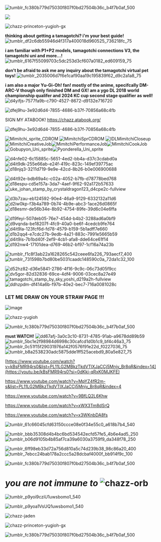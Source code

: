 ![tumblr_fc380b779d75030f807f0bd27504b36c_b4f7b0af_500](https://github.com/user-attachments/assets/37b4875b-4786-4ff8-b792-d466837275c2)


![](https://komarev.com/ghpvc/?username=tamagotchiuni&color=red)

![chazz-princeton-yugioh-gx](https://github.com/user-attachments/assets/73a471c1-c1d7-4500-9374-ceb44dd40414)



**thinking about getting a tamagotchi? i'm your best guide!** ![tumblr_df2c6db55946d4f317a400018d960525_736218fc_75](https://github.com/user-attachments/assets/8687dac2-090c-412d-9a63-0ee5388ab258)


**i am familiar with P1+P2 models, tamagotchi connections V3, the tamagotchi uni and more...!** ![tumblr_6167f55099703c5dc253d3cf607a0182_ed609159_75](https://github.com/user-attachments/assets/1e2296ab-5d5c-434c-b9bd-74abc08d7669)

**don't be afraid to ask me any inquiry about the tamagotchi virtual pet toys!** ![tumblr_2035006d7f6e1caf90aa19c195839f62_d9c2a1a8_75](https://github.com/user-attachments/assets/05ac8767-7579-43ba-a033-2ee86570ef90)

**i am also a major Yu-Gi-Oh! fan! mostly of the anime, specifcally DM-ARC-V though only finished DM and GX! am a ygo DL 2018 world championship qualifer and 2024 KC cup second stage qualifier as well!** ![d4yifjs-7577fa9b-c790-4527-8672-d9132e716720](https://github.com/user-attachments/assets/3de1b383-ecd2-4b16-afd0-76817e0f89b4)


![dfej9hu-3e92d6d4-7855-4686-b37f-70856a68c4fb](https://github.com/user-attachments/assets/2bab76e6-b3bd-4dec-ba9c-bec97569b638)

SIGN MY ATABOOK! https://chazz.atabook.org/

![dfej9hu-3e92d6d4-7855-4686-b37f-70856a68c4fb](https://github.com/user-attachments/assets/23acc3dd-5b5f-420f-9b3b-56f091d5fd1e)

![Mimitchi_sprite_CDROM](https://github.com/user-attachments/assets/8125a496-7acd-4941-a46a-1d8e21c39f1f) ![MimitchiSprCDROM](https://github.com/user-attachments/assets/082948c4-1382-4064-898e-02a7a780ce25)   ![IDLMimitchiCloseup](https://github.com/user-attachments/assets/36ecad6e-7ccb-4d24-8021-258c41956a40) ![MimitchiCreativeJob](https://github.com/user-attachments/assets/d98f904e-6166-4d94-8d55-c92eb6ec69cc)![MimitchiPerformanceJob](https://github.com/user-attachments/assets/fe2c1a9d-08ab-4c88-a5db-7da0ba5d010a)![MimitchiCookJob](https://github.com/user-attachments/assets/9f6fce8b-9d89-45c8-9faa-5e518c322970)![Gobupyon_Uni_sprite](https://github.com/user-attachments/assets/ff4a2561-b825-4250-80a5-0359ffbe5b43)![Pyonderella_Uni_sprite](https://github.com/user-attachments/assets/0082b122-823b-4a9c-8c7c-6bc031ee197c)

![d4nfe02-6c15885c-5651-4ed2-bb4a-d37c3cdabd0a](https://github.com/user-attachments/assets/d13db137-dc1d-4c7f-bbdc-798271fb4029)
![d4it9dk-255e66ab-e24f-419c-823c-149ef39775ac](https://github.com/user-attachments/assets/663d2299-92c9-4393-bafc-89424b16faf0)
![d18njq3-3211d719-9e9e-42cd-8b26-b0e006900688](https://github.com/user-attachments/assets/7db754af-704d-44a7-ab3b-701df8e2938e)

![d4it92e-bdb69a4c-c02a-4052-b7fb-d78778bed768](https://github.com/user-attachments/assets/fa9a8bd7-6cca-478c-96e6-96184fc6dd26)
![d18espu-cd5e157a-3da7-4aef-9f62-92a172b57633](https://github.com/user-attachments/assets/16445171-2bea-499e-9ab6-d47bf297fce1)![uke_johan_stamp_by_crystaldragon123_d4cpe2c-fullview](https://github.com/user-attachments/assets/1eb885e0-fc7e-4690-8685-93c8d5ab2240)

![d3b7zau-eb124592-90e4-46a9-9129-6332132a11d6](https://github.com/user-attachments/assets/f581d4d6-068c-4c0d-96f4-428dadfc8e11)
![d2iw0kp-f3b4a789-0b74-4b9e-abc3-1ace26d0865f](https://github.com/user-attachments/assets/2ce964f2-28ae-480f-9958-1f9aca906d96)![d18esmr-de56b34e-8b92-4754-89fe-39d6c04e6ffa](https://github.com/user-attachments/assets/03ef6bf6-98a1-4c9a-89b3-b0451384e8af)

![d19feyi-507deb05-76e7-454d-b4b2-3288ad6a0bf9](https://github.com/user-attachments/assets/a3575a19-0751-483e-848f-b883a6330353)![d9vqnda-be18207f-4fc9-40a0-be6f-4cedcb9fe764](https://github.com/user-attachments/assets/a3bda44d-c246-4d8c-87a3-d26f3fd58678)![d4it9la-123fcf6d-fd78-4579-b159-5b1adff7e660](https://github.com/user-attachments/assets/66421925-be92-4f70-a196-694e355156d5)
![d1b2qq4-e7cdc27b-9edb-4a21-883c-7991e5665b59](https://github.com/user-attachments/assets/14cff023-690d-487b-be18-8cca243fc943)![d4it9is-7b1bd40f-2ef9-4cb1-afa8-dde64ce61f14](https://github.com/user-attachments/assets/321c024f-f3c0-400e-865f-600b877f83bd)
![d192nw4-17101dea-d769-46b2-bf97-1cf16a74a23b](https://github.com/user-attachments/assets/be069ba0-03c9-4ddf-a303-071df21d8eab)









![tumblr_f1c8f3ab22a1628265c542ceee6fa226_793aecf7_400](https://github.com/user-attachments/assets/76fb3a2e-049f-4602-a4f8-e7ff1e3673bd)![tumblr_731598b7bd80be5031caadc148590c0a_72da1c32_100](https://github.com/user-attachments/assets/228db233-470d-4592-a19a-f7e4ed025a47)



![d52hz82-d36e5841-2786-4f16-9c9c-06c73d05f9cc](https://github.com/user-attachments/assets/d93512e8-dee3-4385-a7b8-3640b0707d5d)![dv5gor-82d32836-69ce-4df4-9006-03cec8a27e49](https://github.com/user-attachments/assets/79c68944-dd7c-4946-8198-abcb9944a361)![tamagotchi_stamp_by_sky_yoshi_d219a2h-fullview](https://github.com/user-attachments/assets/3dbd6108-4d51-4cc3-bb81-d199078b2963)![ddhzpdm-df414a6b-f97b-40e2-bec7-716a0081028c](https://github.com/user-attachments/assets/308b9706-6ab5-459b-b6b4-cccfcb3ddf57)

### LET ME DRAW ON YOUR STRAW PAGE !!!

![image](https://github.com/user-attachments/assets/1c8ea503-85e6-4826-86ef-b516ace66638)

![chazz-yugioh](https://github.com/user-attachments/assets/64ea6c1e-22d6-4a33-9248-6bc6e7c0d57b)

![tumblr_fc380b779d75030f807f0bd27504b36c_b4f7b0af_500](https://github.com/user-attachments/assets/37b4875b-4786-4ff8-b792-d466837275c2)


**must WATCH!**
![dd67afj-3a0c3c10-8731-4785-91ab-a9678dd89b59](https://github.com/user-attachments/assets/08866660-6cb4-4c07-b543-82407d82238b)
 ![tumblr_5bc1e2f98984d6998c30cafcd1d0b1c9_bf4c46a3_75](https://github.com/user-attachments/assets/ae33ebda-2bd9-42a8-9676-cc92fdfaeffc)![tumblr_0c51f15f29031976a142f0576f91e22d_f0227036_75](https://github.com/user-attachments/assets/ff1990fe-da2c-41a6-ae38-62b5f2e1503d)![tumblr_b8a2538230adc5875dde1ff525acebd9_80a5e827_75](https://github.com/user-attachments/assets/fe77bd4e-d44c-4fc6-8459-71e4e7ffa9c5)

[https://www.youtube.com/watch?v=kBsFMR94rs0&list=PL11LG2MBkzTkdVTlXJaCCj5Mnjy_Br8qR&index=14](https://youtu.be/kBsFMR94rs0?si=0dKki-qRxK0MJKFE)

https://www.youtube.com/watch?v=MpYZ4fR2m-s&list=PL11LG2MBkzTkdVTlXJaCCj5Mnjy_Br8qR&index=4

https://www.youtube.com/watch?v=9BfLQ2L6Khw

https://www.youtube.com/watch?v=xWX3Tm8dSrQ

https://www.youtube.com/watch?v=x3WKnbDA8fs 




![tumblr_61c66045cfd63150ccce08e0f34e55c0_a618b7b4_540](https://github.com/user-attachments/assets/79c82abd-34f1-43ba-ba9e-89697dd595e3)

![tumblr_bbb35308d4b4bc6bd534542ecfd57fe5_4b6e4ad5_250](https://github.com/user-attachments/assets/35f95491-c299-44a3-b748-7d696afc351f)![tumblr_b06d9105b4b85af7ca39a6030a3759f9_da348f78_250](https://github.com/user-attachments/assets/6f7e9441-c60a-4736-9322-d6deddcb38d6)


![tumblr_6ff98eb33d72a756d810a5c74d239b38_98c86a20_400](https://github.com/user-attachments/assets/570dc5c4-ec39-4fcb-a5fd-d802116fa72f)![tumblr_7ebcc24bab178a2ccc5a28dcbaf4000f_bb914f9c_100](https://github.com/user-attachments/assets/8845b793-4eec-4874-87ec-ef4b15ab63b3)



![tumblr_fc380b779d75030f807f0bd27504b36c_b4f7b0af_500](https://github.com/user-attachments/assets/ffdd1c77-94d2-4f7e-aba4-183148722f0a)

# ***you are not immune to*** ![chazz-orb](https://github.com/user-attachments/assets/feebc422-1508-4fd5-b0e4-45f054d465ef)




![tumblr_p9yoi9cziU1uwsbomo1_540](https://github.com/user-attachments/assets/ee54188d-634b-46b8-bd80-d1580cd15ae8)

![tumblr_p9yoa1VsUQ1uwsbomo1_540](https://github.com/user-attachments/assets/e95972f6-9dd5-40a0-bc30-daf5d93b0125)



![chazz-jaden](https://github.com/user-attachments/assets/efa62807-a8bd-457a-9f9a-57cffe800420)

![chazz-princeton-yugioh-gx](https://github.com/user-attachments/assets/4bd165a6-39f1-4578-a2d6-6b5e2e43c562)


![tumblr_fc380b779d75030f807f0bd27504b36c_b4f7b0af_500](https://github.com/user-attachments/assets/37b4875b-4786-4ff8-b792-d466837275c2)





